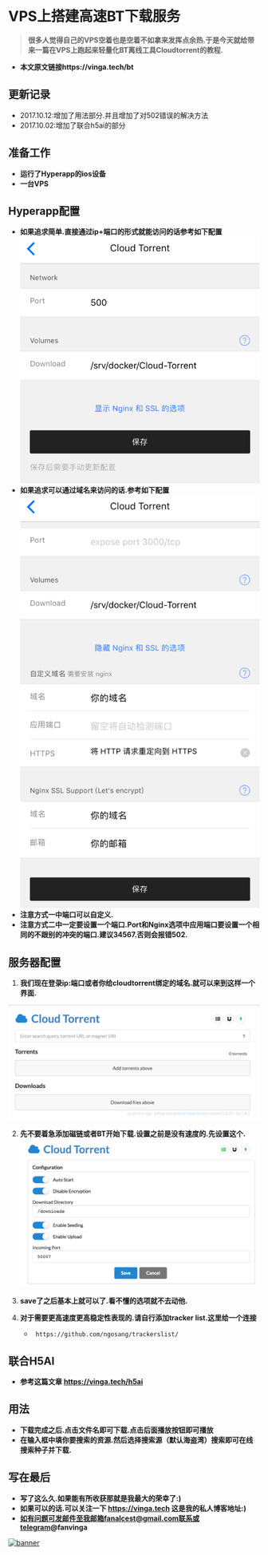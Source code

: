# VPS上搭建高速BT下载服务

> **很多人觉得自己的VPS空着也是空着不如拿来发挥点余热.于是今天就给带来一篇在VPS上跑起来轻量化BT离线工具Cloudtorrent的教程.**


* **本文原文链接https://vinga.tech/bt**


## 更新记录

* 2017.10.12:增加了用法部分.并且增加了对502错误的解决方法
* 2017.10.02:增加了联合h5ai的部分


## 准备工作

* **运行了Hyperapp的ios设备**
* **一台VPS**



## Hyperapp配置

* **如果追求简单.直接通过ip+端口的形式就能访问的话参考如下配置**![bt-1](./images/bt-1.png)
* **如果追求可以通过域名来访问的话.参考如下配置**![bt-2](./images/bt-2.png)
* **注意方式一中端口可以自定义.**
* **注意方式二中一定要设置一个端口.Port和Nginx选项中应用端口要设置一个相同的不跟别的冲突的端口.建议34567.否则会报错502.**



## 服务器配置

1. **我们现在登录ip:端口或者你给cloudtorrent绑定的域名.就可以来到这样一个界面.**

![bt-3](./images/bt-3.jpg)

2. **先不要着急添加磁链或者BT开始下载.设置之前是没有速度的.先设置这个.![bt-4](./images/bt-4.jpg)**
3. **save了之后基本上就可以了.看不懂的选项就不去动他.**
4. **对于需要更高速度更高稳定性表现的.请自行添加tracker list.这里给一个连接**

   * ` https://github.com/ngosang/trackerslist/`

## 联合H5AI

- **参考这篇文章 https://vinga.tech/h5ai**

## 用法

- **下载完成之后.点击文件名即可下载.点击后面播放按钮即可播放**
- **在输入框中填你要搜索的资源.然后选择搜索源（默认海盗湾）搜索即可在线搜索种子并下载.**

## 写在最后

* **写了这么久.如果能有所收获那就是我最大的荣幸了:)**
* **如果可以的话.可以关注一下 https://vinga.tech 这是我的私人博客地址:)**
* **如有问题可发邮件至我邮箱fanalcest@gmail.com联系或telegram@fanvinga**


<a href="https://vinga.tech"><img src="https://d.unlimit.fun/design/banner.png" alt="banner" target="_blank"></a>


